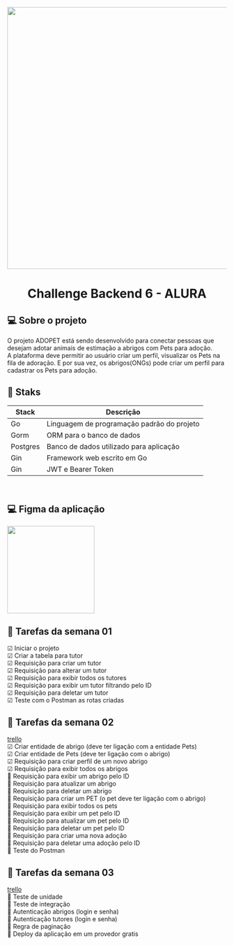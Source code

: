 <div>
<p align="center">
<a href="https://www.alura.com.br/">
<img src="https://i.ytimg.com/vi/d1zJ5LPnAcg/maxresdefault.jpg" width="600"/>
</a>
</p>
</div>

<div>
<h1 align="center"> Challenge Backend 6  - ALURA </h1>
</div>

## 💻 **Sobre o projeto**
O projeto ADOPET está sendo desenvolvido para conectar pessoas que desejam adotar animais de estimação a abrigos com Pets para adoção. <br>
A plataforma deve permitir ao usuário criar um perfil, visualizar os Pets na fila de adoração. E por sua vez, os abrigos(ONGs) pode criar um perfil para cadastrar os Pets para adoção. <br>

## 🔧 **Staks**
| Stack | Descrição                                                     |
| ---------- | -------------------------------------------------------- |
| Go | Linguagem de programação padrão do projeto                       |
| Gorm | ORM para o banco de dados                                      |
| Postgres | Banco de dados utilizado para aplicação                    |
| Gin | Framework web escrito em Go                                     |
| Gin | JWT e Bearer Token                                              |
<br>

## 💻 **Figma da aplicação**

<div>
<p>
 <a href="https://www.figma.com/file/TlfkDoIu8uyjZNla1T8TpH/Challenge---Adopet?node-id=518-11&t=41xluV4oJyX4ARID-0">
 <img src="https://quolum.com/blog/wp-content/uploads/2023/01/coverimage.png" width="200" />
</a>
</p>
</div>

## 🔰 Tarefas da semana 01 

 ☑ Iniciar o projeto<br>
 ☑ Criar a tabela para tutor<br>
 ☑ Requisição para criar um tutor <br>
 ☑ Requisição para alterar um tutor <br>
 ☑ Requisição para exibir todos os tutores <br>
 ☑ Requisição para exibir um tutor filtrando pelo ID <br>
 ☑ Requisição para deletar um tutor <br>
 ☑ Teste com o Postman as rotas criadas <br>

## 🔰 Tarefas da semana 02
[trello](https://trello.com/b/005pszqz/alura-challenge-back-end-6-semana-2) <br>
☑ Criar entidade de abrigo (deve ter ligação com a entidade Pets) <br>
☑ Criar entidade de Pets (deve ter ligação com o abrigo) <br>
☑ Requisição para criar perfil de um novo abrigo <br>
☑ Requisição para exibir todos os abrigos <br>
🔲 Requisição para exibir um abrigo pelo ID <br>
🔲 Requisição para atualizar um abrigo <br>
🔲 Requisição para deletar um abrigo <br>
🔲 Requisição para criar um PET (o pet deve ter ligação com o abrigo) <br>
🔲 Requisição para exibir todos os pets <br>
🔲 Requisição para exibir um pet pelo ID <br>
🔲 Requisição para atualizar um pet pelo ID <br>
🔲 Requisição para deletar um pet pelo ID <br>
🔲 Requisição para criar uma nova adoção <br>
🔲 Requisição para deletar uma adoção pelo ID <br>
🔲 Teste do Postman <br>

## 🔰 Tarefas da semana 03 
[trello](https://trello.com/b/7Rcwmzcg/alura-challenge-back-end-6-semana-3-e-4) <br>
🔲 Teste de unidade <br>
🔲 Teste de integração <br>
🔲 Autenticação abrigos (login e senha) <br>
🔲 Autenticação tutores (login e senha) <br>
🔲 Regra de paginação <br>
🔲 Deploy da aplicação em um provedor gratis <br>


